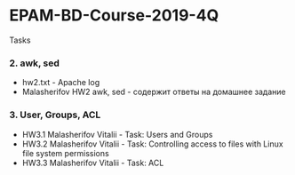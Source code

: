 # EPAM-BD-Course-2019-4Q
Tasks

### 2. awk, sed
  - hw2.txt - Apache log
  - Malasherifov HW2 awk, sed - содержит ответы на домашнее задание
### 3. User, Groups, ACL
  - HW3.1 Malasherifov Vitalii - Task: Users and Groups
  - HW3.2 Malasherifov Vitalii - Task: Controlling access to files with Linux file system permissions
  - HW3.3 Malasherifov Vitalii - Task: ACL
